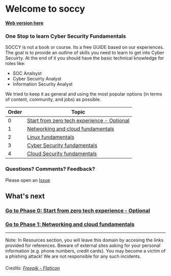

# Welcome to soccy


**[Web version here](https://soc-cy.github.io/#/)**


### One Stop to learn Cyber Security Fundamentals


SOCCY is not a book or course. Its a free GUIDE  based on our experiences. The goal is to provide an outline of skills you need to learn to get into Cyber Secuirty. At the end of it you should have the basic technical knowledge for roles like:

- SOC Analsyst
- Cyber Secuirty Analyst
- Information Security Analyst

We tried to keep it as general and using the most popular options (in terms of content, community, and jobs) as possible. 


| Order | Topic                           | 
|-------|---------------------------------|
| 0     | [Start from zero tech experience - Optional](phase0/README.md)  | 
| 1     | [Networking and cloud fundamentals](phase1/README.md) |
| 2     | [Linux fundamentals](phase2/README.md) |
| 3     | [Cyber Security fundamentals](phase3/README.md)| 
| 4     | [Cloud Security fundamentals](phase4/README.md)| 



### Questions? Comments? Feedback?

Please open an [Issue](https://github.com/soc-cy/soc-cy.github.io/issues)


## What's next

### [Go to Phase 0: Start from zero tech experience - Optional](phase0/README.md)

### [Go to Phase 1: Networking and cloud fundamentals](phase1/README.md)

___

Note: In Resources section, you will leave this domain by accesing the links provided for references. Beware of external sites asking for your personal information (e.g. phone numbers, credit cards). You may become a victim of a phishing attack! We are not responsible for any such incidents.


###### Credits:  [Freepik - Flaticon](https://www.flaticon.com/free-icons/security")
